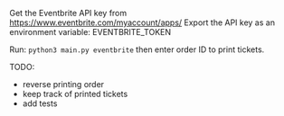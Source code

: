 Get the Eventbrite API key from https://www.eventbrite.com/myaccount/apps/
Export the API key as an environment variable: EVENTBRITE_TOKEN

Run: `python3 main.py eventbrite` then enter order ID to print tickets.

TODO:
- reverse printing order
- keep track of printed tickets
- add tests